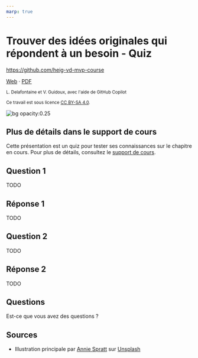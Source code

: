 ```yaml
---
marp: true
---
```


<!--
theme: gaia
size: 16:9
paginate: true
author: L. Delafontaine et V. Guidoux, avec l'aide de GitHub Copilot
title: HEIG-VD MVP Course - Trouver des idées originales qui répondent à un besoin - Quiz
description: Quiz sur le chapitre Trouver des idées originales qui répondent à un besoin pour le cours MVP à la HEIG-VD, Suisse
url: https://heig-vd-mvp-course.github.io/heig-vd-mvp-course/03-cours-trouver-des-idees-originales-qui-repondent-a-un-besoin/03-quiz/index.html
footer: '**HEIG-VD** - MVP Course 2024-2025 - CC BY-SA 4.0'
style: |
    :root {
        --color-background: #fff;
        --color-foreground: #333;
        --color-highlight: #f96;
        --color-dimmed: #888;
        --color-headings: #7d8ca3;
    }
    blockquote {
        font-style: italic;
    }
    table {
        width: 100%;
    }
    th:first-child {
        width: 15%;
    }
    h1, h2, h3, h4, h5, h6 {
        color: var(--color-headings);
    }
    h2, h3, h4, h5, h6 {
        font-size: 1.5rem;
    }
    h1 a:link, h2 a:link, h3 a:link, h4 a:link, h5 a:link, h6 a:link {
        text-decoration: none;
    }
    section:not([class=lead]) > p, blockquote {
        text-align: justify;
    }
headingDivider: 6
-->

# Trouver des idées originales qui répondent à un besoin - Quiz

<!--
_class: lead
_paginate: false
-->

<https://github.com/heig-vd-mvp-course>

[Web][web] · [PDF][pdf]

<small>L. Delafontaine et V. Guidoux, avec l'aide de GitHub Copilot</small>

<small>Ce travail est sous licence [CC BY-SA 4.0][license].</small>

![bg opacity:0.25][illustration]

## Plus de détails dans le support de cours

<!-- _class: lead -->

Cette présentation est un quiz pour tester ses connaissances sur le chapitre en
cours. Pour plus de détails, consultez le [support de cours][course-material].

## Question 1

TODO

## Réponse 1

TODO

## Question 2

TODO

## Réponse 2

TODO

## Questions

<!-- _class: lead -->

Est-ce que vous avez des questions ?

## Sources

- Illustration principale par [Annie Spratt](https://unsplash.com/@anniespratt)
  sur
  [Unsplash](https://unsplash.com/photos/white-wall-tiles-in-close-up-photography-OZ2BNYfF_xM)

<!-- URLs -->

[web]:
	https://heig-vd-mvp-course.github.io/heig-vd-mvp-course/03-cours-trouver-des-idees-originales-qui-repondent-a-un-besoin/01-presentation/
[pdf]:
	https://heig-vd-mvp-course.github.io/heig-vd-mvp-course/03-cours-trouver-des-idees-originales-qui-repondent-a-un-besoin/01-presentation/03-cours-trouver-des-idees-originales-qui-repondent-a-un-besoin-presentation.pdf
[license]:
	https://github.com/heig-vd-mvp-course/heig-vd-mvp-course/blob/main/LICENSE.md
[illustration]:
	https://images.unsplash.com/photo-1612538498488-226257115cc4?fit=crop&h=720
[course-material]:
	https://github.com/heig-vd-mvp-course/heig-vd-mvp-course/blob/main/03-cours-trouver-des-idees-originales-qui-repondent-a-un-besoin/02-support-de-cours/README.md
